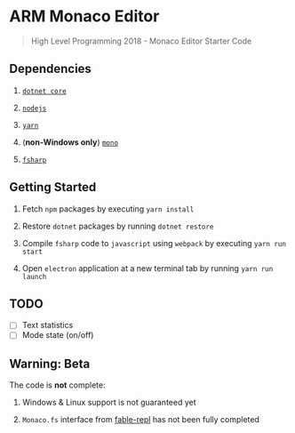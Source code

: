 # ARM Monaco Editor

> High Level Programming 2018 - Monaco Editor Starter Code

## Dependencies

1. [`dotnet core`](https://www.microsoft.com/net/learn/get-started/)

2. [`nodejs`](https://nodejs.org/en/download/)

3. [`yarn`](https://yarnpkg.com/en/docs/install)

4. (**non-Windows only**) [`mono`](http://www.mono-project.com/docs/getting-started/install/)

5. [`fsharp`](http://fsharp.org/use/)

## Getting Started

1. Fetch `npm` packages by executing `yarn install`

2. Restore `dotnet` packages by running `dotnet restore`

3. Compile `fsharp` code to `javascript` using `webpack` by executing `yarn run start`

4. Open `electron` application at a new terminal tab by running `yarn run launch`

## TODO

- [ ] Text statistics
- [ ] Mode state (on/off)

## Warning: Beta

The code is **not** complete:

1. Windows & Linux support is not guaranteed yet

2. `Monaco.fs` interface from [fable-repl](https://github.com/fable-compiler/repl) has not been fully completed
